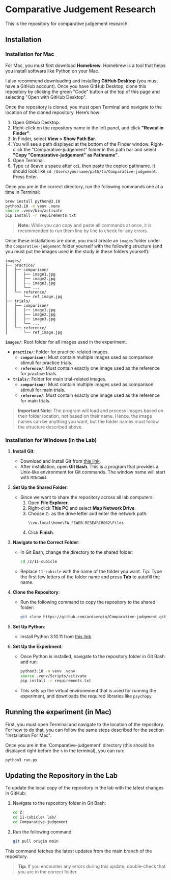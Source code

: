 # Comparative Judgement Research

This is the repository for comparative judgement research.

## Installation

### Installation for Mac

For Mac, you must first download **Homebrew**. Homebrew is a tool that helps you install software like Python on your Mac.

I also recommend downloading and installing **GitHub Desktop** (you must have a GitHub account). Once you have GitHub Desktop, clone this repository by clicking the green "Code" button at the top of this page and selecting "Open with GitHub Desktop".

Once the repository is cloned, you must open Terminal and navigate to the location of the cloned repository. Here’s how:

1. Open GitHub Desktop.
2. Right-click on the repository name in the left panel, and click **"Reveal in Finder"**.
3. In Finder, select **View > Show Path Bar**.
4. You will see a path displayed at the bottom of the Finder window. Right-click the "Comparative-judgement" folder in this path bar and select **"Copy \"Comparative-judgement\" as Pathname"**.
5. Open Terminal.
6. Type `cd` (leave a space after `cd`), then paste the copied pathname. It should look like `cd /Users/yourname/path/to/Comparative-judgement`. Press Enter.

Once you are in the correct directory, run the following commands one at a time in Terminal:

```bash
brew install python@3.10
python3.10 -m venv .venv
source .venv/bin/activate
pip install -r requirements.txt
```

> **Note:** While you can copy and paste all commands at once, it is recommended to run them line by line to check for any errors.

Once these installations are done, you must create an `images` folder under the `Comparative-judgement` folder yourself with the following structure (and you must put the images used in the study in these folders yourself):

```
images/
├── practice/
│   ├── comparison/
│   │   ├── image1.jpg
│   │   ├── image2.jpg
│   │   ├── image3.jpg
│   │   └── ...
│   └── reference/
│       └── ref_image.jpg
├── trials/
│   ├── comparison/
│   │   ├── image1.jpg
│   │   ├── image2.jpg
│   │   ├── image3.jpg
│   │   └── ...
│   └── reference/
│       └── ref_image.jpg
```

**`images/`**: Root folder for all images used in the experiment.
  - **`practice/`**: Folder for practice-related images.
    - **`comparison/`**: Must contain multiple images used as comparison stimuli for practice trials.
    - **`reference/`**: Must contain exactly one image used as the reference for practice trials.
  - **`trials/`**: Folder for main trial-related images.
    - **`comparison/`**: Must contain multiple images used as comparison stimuli for main trials.
    - **`reference/`**: Must contain exactly one image used as the reference for main trials.

> **Important Note**: The program will load and process images based on their folder location, not based on their name. Hence, the image names can be anything you want, but the folder names must follow the structure described above.


### Installation for Windows (in the Lab)

1. **Install Git**:
   - Download and install Git from [this link](https://git-scm.com/).
   - After installation, open **Git Bash**. This is a program that provides a Unix-like environment for Git commands. The window name will start with `MINGW64`.

2. **Set Up the Shared Folder**:
   - Since we want to share the repository across all lab computers:
     1. Open **File Explorer**.
     2. Right-click **This PC** and select **Map Network Drive**.
     3. Choose `Z:` as the drive letter and enter the network path:
        ```
        \\vu.local\home\FA_FEWEB-RESEARCH002\Files
        ```
     4. Click **Finish**.

3. **Navigate to the Correct Folder**:
   - In Git Bash, change the directory to the shared folder:
     ```bash
     cd /z/11-cubicle
     ```
   - Replace `11-cubicle` with the name of the folder you want. Tip: Type the first few letters of the folder name and press **Tab** to autofill the name.

4. **Clone the Repository**:
   - Run the following command to copy the repository to the shared folder:
     ```bash
     git clone https://github.com/ardaergin/Comparative-judgement.git
     ```

5. **Set Up Python**:
   - Install Python 3.10.11 from [this link](https://www.python.org/downloads/release/python-31011/).

6. **Set Up the Experiment**:
   - Once Python is installed, navigate to the repository folder in Git Bash and run:
     ```bash
     python3.10 -m venv .venv
     source .venv/Scripts/activate
     pip install -r requirements.txt
     ```
    - This sets up the virtual environement that is used for running the experiment, and downloads the required libraries like `psychopy`.

## Running the experiment (in Mac)
First, you must open Terminal and navigate to the location of the repository. For how to do that, you can follow the same steps described for the section "Installation For Mac".

Once you are in the 'Comparative-judgement' directory (this should be displayed right before the `%` in the terminal), you can run:
```shell
python3 run.py
```


## Updating the Repository in the Lab

To update the local copy of the repository in the lab with the latest changes in GitHub:

1. Navigate to the repository folder in Git Bash:
   ```bash
   cd Z:
   cd 11-cubicle\ lab/
   cd Comparative-judgement
   ```

2. Run the following command:
   ```bash
   git pull origin main
   ```

This command fetches the latest updates from the main branch of the repository.

> **Tip:** If you encounter any errors during this update, double-check that you are in the correct folder.
